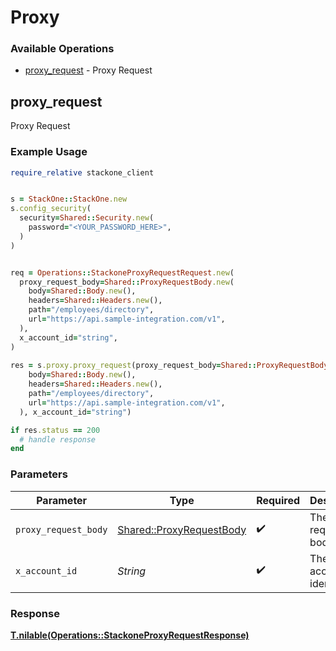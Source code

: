 # Proxy


### Available Operations

* [proxy_request](#proxy_request) - Proxy Request

## proxy_request

Proxy Request

### Example Usage

```ruby
require_relative stackone_client


s = StackOne::StackOne.new
s.config_security(
  security=Shared::Security.new(
    password="<YOUR_PASSWORD_HERE>",
  )
)


req = Operations::StackoneProxyRequestRequest.new(
  proxy_request_body=Shared::ProxyRequestBody.new(
    body=Shared::Body.new(),
    headers=Shared::Headers.new(),
    path="/employees/directory",
    url="https://api.sample-integration.com/v1",
  ),
  x_account_id="string",
)
    
res = s.proxy.proxy_request(proxy_request_body=Shared::ProxyRequestBody.new(
    body=Shared::Body.new(),
    headers=Shared::Headers.new(),
    path="/employees/directory",
    url="https://api.sample-integration.com/v1",
  ), x_account_id="string")

if res.status == 200
  # handle response
end

```

### Parameters

| Parameter                                                           | Type                                                                | Required                                                            | Description                                                         |
| ------------------------------------------------------------------- | ------------------------------------------------------------------- | ------------------------------------------------------------------- | ------------------------------------------------------------------- |
| `proxy_request_body`                                                | [Shared::ProxyRequestBody](../../models/shared/proxyrequestbody.md) | :heavy_check_mark:                                                  | The request body                                                    |
| `x_account_id`                                                      | *String*                                                            | :heavy_check_mark:                                                  | The account identifier                                              |


### Response

**[T.nilable(Operations::StackoneProxyRequestResponse)](../../models/operations/stackoneproxyrequestresponse.md)**

